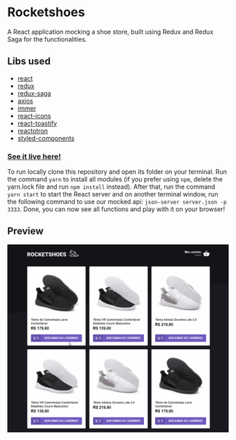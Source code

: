 # Rocketshoes
A React application mocking a shoe store, built using Redux and Redux Saga for the functionalities.

## Libs used
- [react](https://reactjs.org/)
- [redux](https://redux.js.org/)
- [redux-saga](https://redux-saga.js.org/)
- [axios](https://github.com/axios/axios)
- [immer](https://github.com/immerjs/immer)
- [react-icons](https://react-icons.netlify.com/#/)
- [react-toastify](https://github.com/fkhadra/react-toastify)
- [reactotron](https://github.com/infinitered/reactotron)
- [styled-components](https://styled-components.com/)

### [See it live here!](https://rocketshoesreact.netlify.com/)
To run locally clone this repository and open its folder on your terminal. Run the command `yarn` to install all modules (if you prefer using `npm`, delete the yarn.lock file and run `npm install` instead). After that, run the command `yarn start` to start the React server and on another terminal window, run the following command to use our mocked api: `json-server server.json -p 3333`. Done, you can now see all functions and play with it on your browser!   

## Preview
![preview](https://raw.githubusercontent.com/PooWoox/rocketshoes-react/master/rocketshoes_prev.gif)
